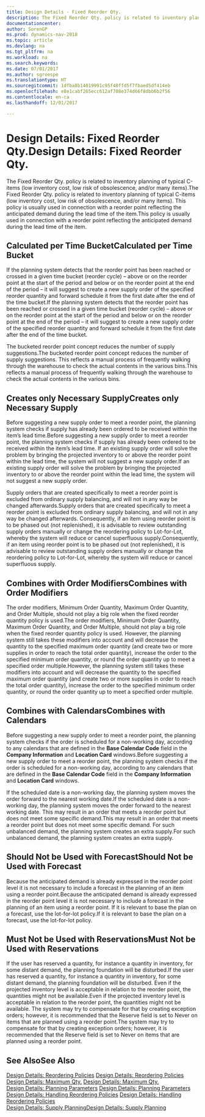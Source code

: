 ```yaml
---
title: Design Details - Fixed Reorder Qty.
description: The Fixed Reorder Qty. policy is related to inventory planning of typical C-items (low inventory cost, low risk of obsolescence, and/or many items). This policy is usually used in connection with a reorder point reflecting the anticipated demand during the lead time of the item.
documentationcenter: 
author: SorenGP
ms.prod: dynamics-nav-2018
ms.topic: article
ms.devlang: na
ms.tgt_pltfrm: na
ms.workload: na
ms.search.keywords: 
ms.date: 07/01/2017
ms.author: sgroespe
ms.translationtype: HT
ms.sourcegitcommit: 1dfba8b14019991c95f40ffd5f7fbaed5df414eb
ms.openlocfilehash: e8e1cabf265ecc612af708e374d66f8dbb6b2f56
ms.contentlocale: en-ca
ms.lasthandoff: 12/01/2017

---
```

# <a name="design-details-fixed-reorder-qty"></a><span data-ttu-id="dd377-104">Design Details: Fixed Reorder Qty.</span><span class="sxs-lookup"><span data-stu-id="dd377-104">Design Details: Fixed Reorder Qty.</span></span>
<span data-ttu-id="dd377-105">The Fixed Reorder Qty. policy is related to inventory planning of typical C-items (low inventory cost, low risk of obsolescence, and/or many items).</span><span class="sxs-lookup"><span data-stu-id="dd377-105">The Fixed Reorder Qty. policy is related to inventory planning of typical C-items (low inventory cost, low risk of obsolescence, and/or many items).</span></span> <span data-ttu-id="dd377-106">This policy is usually used in connection with a reorder point reflecting the anticipated demand during the lead time of the item.</span><span class="sxs-lookup"><span data-stu-id="dd377-106">This policy is usually used in connection with a reorder point reflecting the anticipated demand during the lead time of the item.</span></span>  

## <a name="calculated-per-time-bucket"></a><span data-ttu-id="dd377-107">Calculated per Time Bucket</span><span class="sxs-lookup"><span data-stu-id="dd377-107">Calculated per Time Bucket</span></span>  
 <span data-ttu-id="dd377-108">If the planning system detects that the reorder point has been reached or crossed in a given time bucket (reorder cycle) – above or on the reorder point at the start of the period and below or on the reorder point at the end of the period – it will suggest to create a new supply order of the specified reorder quantity and forward schedule it from the first date after the end of the time bucket.</span><span class="sxs-lookup"><span data-stu-id="dd377-108">If the planning system detects that the reorder point has been reached or crossed in a given time bucket (reorder cycle) – above or on the reorder point at the start of the period and below or on the reorder point at the end of the period – it will suggest to create a new supply order of the specified reorder quantity and forward schedule it from the first date after the end of the time bucket.</span></span>  

 <span data-ttu-id="dd377-109">The bucketed reorder point concept reduces the number of supply suggestions.</span><span class="sxs-lookup"><span data-stu-id="dd377-109">The bucketed reorder point concept reduces the number of supply suggestions.</span></span> <span data-ttu-id="dd377-110">This reflects a manual process of frequently walking through the warehouse to check the actual contents in the various bins.</span><span class="sxs-lookup"><span data-stu-id="dd377-110">This reflects a manual process of frequently walking through the warehouse to check the actual contents in the various bins.</span></span>  

## <a name="creates-only-necessary-supply"></a><span data-ttu-id="dd377-111">Creates only Necessary Supply</span><span class="sxs-lookup"><span data-stu-id="dd377-111">Creates only Necessary Supply</span></span>  
 <span data-ttu-id="dd377-112">Before suggesting a new supply order to meet a reorder point, the planning system checks if supply has already been ordered to be received within the item’s lead time.</span><span class="sxs-lookup"><span data-stu-id="dd377-112">Before suggesting a new supply order to meet a reorder point, the planning system checks if supply has already been ordered to be received within the item’s lead time.</span></span> <span data-ttu-id="dd377-113">If an existing supply order will solve the problem by bringing the projected inventory to or above the reorder point within the lead time, the system will not suggest a new supply order.</span><span class="sxs-lookup"><span data-stu-id="dd377-113">If an existing supply order will solve the problem by bringing the projected inventory to or above the reorder point within the lead time, the system will not suggest a new supply order.</span></span>  

 <span data-ttu-id="dd377-114">Supply orders that are created specifically to meet a reorder point is excluded from ordinary supply balancing, and will not in any way be changed afterwards.</span><span class="sxs-lookup"><span data-stu-id="dd377-114">Supply orders that are created specifically to meet a reorder point is excluded from ordinary supply balancing, and will not in any way be changed afterwards.</span></span> <span data-ttu-id="dd377-115">Consequently, if an item using reorder point is to be phased out (not replenished), it is advisable to review outstanding supply orders manually or change the reordering policy to Lot-for-Lot, whereby the system will reduce or cancel superfluous supply.</span><span class="sxs-lookup"><span data-stu-id="dd377-115">Consequently, if an item using reorder point is to be phased out (not replenished), it is advisable to review outstanding supply orders manually or change the reordering policy to Lot-for-Lot, whereby the system will reduce or cancel superfluous supply.</span></span>  

## <a name="combines-with-order-modifiers"></a><span data-ttu-id="dd377-116">Combines with Order Modifiers</span><span class="sxs-lookup"><span data-stu-id="dd377-116">Combines with Order Modifiers</span></span>  
 <span data-ttu-id="dd377-117">The order modifiers, Minimum Order Quantity, Maximum Order Quantity, and Order Multiple, should not play a big role when the fixed reorder quantity policy is used.</span><span class="sxs-lookup"><span data-stu-id="dd377-117">The order modifiers, Minimum Order Quantity, Maximum Order Quantity, and Order Multiple, should not play a big role when the fixed reorder quantity policy is used.</span></span> <span data-ttu-id="dd377-118">However, the planning system still takes these modifiers into account and will decrease the quantity to the specified maximum order quantity (and create two or more supplies in order to reach the total order quantity), increase the order to the specified minimum order quantity, or round the order quantity up to meet a specified order multiple.</span><span class="sxs-lookup"><span data-stu-id="dd377-118">However, the planning system still takes these modifiers into account and will decrease the quantity to the specified maximum order quantity (and create two or more supplies in order to reach the total order quantity), increase the order to the specified minimum order quantity, or round the order quantity up to meet a specified order multiple.</span></span>  

## <a name="combines-with-calendars"></a><span data-ttu-id="dd377-119">Combines with Calendars</span><span class="sxs-lookup"><span data-stu-id="dd377-119">Combines with Calendars</span></span>  
 <span data-ttu-id="dd377-120">Before suggesting a new supply order to meet a reorder point, the planning system checks if the order is scheduled for a non-working day, according to any calendars that are defined in the **Base Calendar Code** field in the **Company Information** and **Location Card** windows.</span><span class="sxs-lookup"><span data-stu-id="dd377-120">Before suggesting a new supply order to meet a reorder point, the planning system checks if the order is scheduled for a non-working day, according to any calendars that are defined in the **Base Calendar Code** field in the **Company Information** and **Location Card** windows.</span></span>  

 <span data-ttu-id="dd377-121">If the scheduled date is a non-working day, the planning system moves the order forward to the nearest working date.</span><span class="sxs-lookup"><span data-stu-id="dd377-121">If the scheduled date is a non-working day, the planning system moves the order forward to the nearest working date.</span></span> <span data-ttu-id="dd377-122">This may result in an order that meets a reorder point but does not meet some specific demand.</span><span class="sxs-lookup"><span data-stu-id="dd377-122">This may result in an order that meets a reorder point but does not meet some specific demand.</span></span> <span data-ttu-id="dd377-123">For such unbalanced demand, the planning system creates an extra supply.</span><span class="sxs-lookup"><span data-stu-id="dd377-123">For such unbalanced demand, the planning system creates an extra supply.</span></span>  

## <a name="should-not-be-used-with-forecast"></a><span data-ttu-id="dd377-124">Should Not be Used with Forecast</span><span class="sxs-lookup"><span data-stu-id="dd377-124">Should Not be Used with Forecast</span></span>  
 <span data-ttu-id="dd377-125">Because the anticipated demand is already expressed in the reorder point level it is not necessary to include a forecast in the planning of an item using a reorder point.</span><span class="sxs-lookup"><span data-stu-id="dd377-125">Because the anticipated demand is already expressed in the reorder point level it is not necessary to include a forecast in the planning of an item using a reorder point.</span></span> <span data-ttu-id="dd377-126">If it is relevant to base the plan on a forecast, use the lot-for-lot policy.</span><span class="sxs-lookup"><span data-stu-id="dd377-126">If it is relevant to base the plan on a forecast, use the lot-for-lot policy.</span></span>  

## <a name="must-not-be-used-with-reservations"></a><span data-ttu-id="dd377-127">Must Not be Used with Reservations</span><span class="sxs-lookup"><span data-stu-id="dd377-127">Must Not be Used with Reservations</span></span>  
 <span data-ttu-id="dd377-128">If the user has reserved a quantity, for instance a quantity in inventory, for some distant demand, the planning foundation will be disturbed.</span><span class="sxs-lookup"><span data-stu-id="dd377-128">If the user has reserved a quantity, for instance a quantity in inventory, for some distant demand, the planning foundation will be disturbed.</span></span> <span data-ttu-id="dd377-129">Even if the projected inventory level is acceptable in relation to the reorder point, the quantities might not be available.</span><span class="sxs-lookup"><span data-stu-id="dd377-129">Even if the projected inventory level is acceptable in relation to the reorder point, the quantities might not be available.</span></span> <span data-ttu-id="dd377-130">The system may try to compensate for that by creating exception orders; however, it is recommended that the Reserve field is set to Never on items that are planned using a reorder point.</span><span class="sxs-lookup"><span data-stu-id="dd377-130">The system may try to compensate for that by creating exception orders; however, it is recommended that the Reserve field is set to Never on items that are planned using a reorder point.</span></span>  

## <a name="see-also"></a><span data-ttu-id="dd377-131">See Also</span><span class="sxs-lookup"><span data-stu-id="dd377-131">See Also</span></span>  
 <span data-ttu-id="dd377-132">[Design Details: Reordering Policies](design-details-reordering-policies.md) </span><span class="sxs-lookup"><span data-stu-id="dd377-132">[Design Details: Reordering Policies](design-details-reordering-policies.md) </span></span>  
 <span data-ttu-id="dd377-133">[Design Details: Maximum Qty.](design-details-maximum-qty.md) </span><span class="sxs-lookup"><span data-stu-id="dd377-133">[Design Details: Maximum Qty.](design-details-maximum-qty.md) </span></span>  
 <span data-ttu-id="dd377-134">[Design Details: Planning Parameters](design-details-planning-parameters.md) </span><span class="sxs-lookup"><span data-stu-id="dd377-134">[Design Details: Planning Parameters](design-details-planning-parameters.md) </span></span>  
 <span data-ttu-id="dd377-135">[Design Details: Handling Reordering Policies](design-details-handling-reordering-policies.md) </span><span class="sxs-lookup"><span data-stu-id="dd377-135">[Design Details: Handling Reordering Policies](design-details-handling-reordering-policies.md) </span></span>  
 [<span data-ttu-id="dd377-136">Design Details: Supply Planning</span><span class="sxs-lookup"><span data-stu-id="dd377-136">Design Details: Supply Planning</span></span>](design-details-supply-planning.md)

